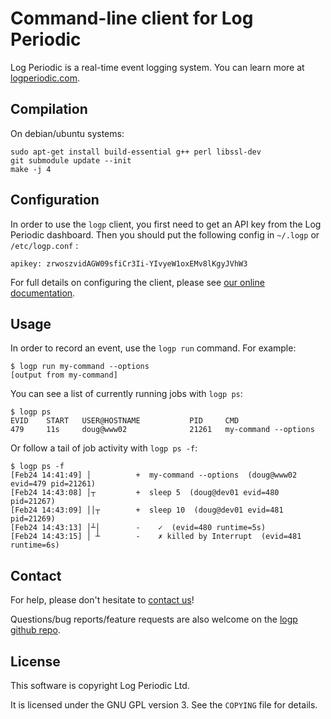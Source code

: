 # Command-line client for Log Periodic

Log Periodic is a real-time event logging system. You can learn more at [logperiodic.com](https://logperiodic.com).


## Compilation

On debian/ubuntu systems:

    sudo apt-get install build-essential g++ perl libssl-dev
    git submodule update --init
    make -j 4


## Configuration

In order to use the `logp` client, you first need to get an API key from the Log Periodic dashboard. Then you should put the following config in `~/.logp` or `/etc/logp.conf` :

    apikey: zrwoszvidAGW09sfiCr3Ii-YIvyeW1oxEMv8lKgyJVhW3

For full details on configuring the client, please see [our online documentation](https://logperiodic.com/docs#configure).


## Usage

In order to record an event, use the `logp run` command. For example:

    $ logp run my-command --options
    [output from my-command]

You can see a list of currently running jobs with `logp ps`:

    $ logp ps
    EVID    START   USER@HOSTNAME           PID     CMD
    479     11s     doug@www02              21261   my-command --options

Or follow a tail of job activity with `logp ps -f`:

    $ logp ps -f
    [Feb24 14:41:49] │          +  my-command --options  (doug@www02 evid=479 pid=21261)
    [Feb24 14:43:08] │┬         +  sleep 5  (doug@dev01 evid=480 pid=21267)
    [Feb24 14:43:09] ││┬        +  sleep 10  (doug@dev01 evid=481 pid=21269)
    [Feb24 14:43:13] │┴│        -    ✓  (evid=480 runtime=5s)
    [Feb24 14:43:15] │ ┴        -    ✗ killed by Interrupt  (evid=481 runtime=6s)


## Contact

For help, please don't hesitate to [contact us](https://logperiodic.com/contact)!

Questions/bug reports/feature requests are also welcome on the [logp github repo](https://github.com/hoytech/logp/issues).


## License

This software is copyright Log Periodic Ltd.

It is licensed under the GNU GPL version 3. See the `COPYING` file for details.
